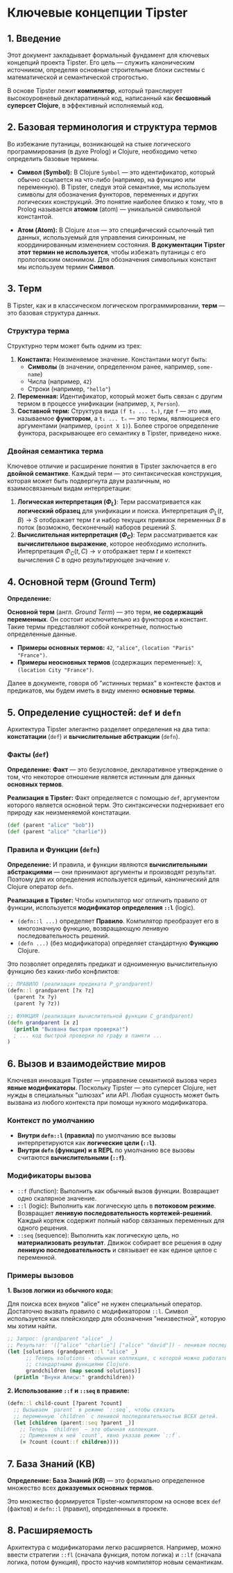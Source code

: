 # Ключевые концепции Tipster

## 1. Введение

Этот документ закладывает формальный фундамент для ключевых концепций проекта Tipster. Его цель — служить каноническим источником, определяя основные строительные блоки системы с математической и семантической строгостью.

В основе Tipster лежит **компилятор**, который транслирует высокоуровневый декларативный код, написанный как **бесшовный суперсет Clojure**, в эффективный исполняемый код.

## 2. Базовая терминология и структура термов

Во избежание путаницы, возникающей на стыке логического программирования (в духе Prolog) и Clojure, необходимо четко определить базовые термины.

*   **Символ (Symbol):** В Clojure `Symbol` — это идентификатор, который обычно ссылается на что-либо (например, на функцию или переменную). В Tipster, следуя этой семантике, мы используем символы для обозначения функторов, переменных и других логических конструкций. Это понятие наиболее близко к тому, что в Prolog называется **атомом** (atom) — уникальной символьной константой.

*   **Атом (Atom):** В Clojure `Atom` — это специфический ссылочный тип данных, используемый для управления синхронным, не координированным изменением состояния. **В документации Tipster этот термин не используется**, чтобы избежать путаницы с его прологовским омонимом. Для обозначения символьных констант мы используем термин **Символ**.

## 3. Терм

В Tipster, как и в классическом логическом программировании, **терм** — это базовая структура данных.

### Структура терма

Структурно терм может быть одним из трех:

1.  **Константа:** Неизменяемое значение. Константами могут быть:
    *   **Символы** (в значении, определенном ранее, например, `some-name`)
    *   Числа (например, `42`)
    *   Строки (например, `"hello"`)
2.  **Переменная:** Идентификатор, который может быть связан с другим термом в процессе унификации (например, `X`, `Person`).
3.  **Составной терм:** Структура вида `(f t₁ ... tₙ)`, где `f` — это имя, называемое **функтором**, а `t₁ ... tₙ` — это термы, являющиеся его аргументами (например, `(point X 1)`). Более строгое определение функтора, раскрывающее его семантику в Tipster, приведено ниже.

### Двойная семантика терма

Ключевое отличие и расширение понятия в Tipster заключается в его **двойной семантике**. Каждый терм — это синтаксическая конструкция, которая может быть подвергнута двум различным, но взаимосвязанным видам интерпретации:

1.  **Логическая интерпретация ($Φ_L$)**: Терм рассматривается как **логический образец** для унификации и поиска. Интерпретация $Φ_L(t, B) → S$ отображает терм $t$ и набор текущих привязок переменных $B$ в поток (возможно, бесконечный) наборов решений $S$.
2.  **Вычислительная интерпретация ($Φ_C$)**: Терм рассматривается как **вычислительное выражение**, которое необходимо исполнить. Интерпретация $Φ_C(t, C) → v$ отображает терм $t$ и контекст вычисления $C$ в одно результирующее значение $v$.

## 4. Основной терм (Ground Term)

**Определение:**

**Основной терм** (англ. *Ground Term*) — это терм, **не содержащий переменных**. Он состоит исключительно из функторов и констант. Такие термы представляют собой конкретные, полностью определенные данные.

*   **Примеры основных термов:** `42`, `"alice"`, `(location "Paris" "France")`.
*   **Примеры неосновных термов** (содержащих переменные): `X`, `(location City "France")`.

Далее в документе, говоря об "истинных термах" в контексте фактов и предикатов, мы будем иметь в виду именно **основные термы**.

## 5. Определение сущностей: `def` и `defn`

Архитектура Tipster элегантно разделяет определения на два типа: **констатации** (`def`) и **вычислительные абстракции** (`defn`).

### Факты (`def`)

**Определение:** **Факт** — это безусловное, декларативное утверждение о том, что некоторое отношение является истинным для данных **основных термов**.

**Реализация в Tipster:** Факт определяется с помощью `def`, аргументом которого является основной терм. Это синтаксически подчеркивает его природу как неизменяемой констатации.

```clojure
(def (parent "alice" "bob"))
(def (parent "alice" "charlie"))
```

### Правила и Функции (`defn`)

**Определение:** И правила, и функции являются **вычислительными абстракциями** — они принимают аргументы и производят результат. Поэтому для их определения используется единый, канонический для Clojure оператор `defn`.

**Реализация в Tipster:** Чтобы компилятор мог отличить правило от функции, используется **модификатор определения `::l`** (logic).

*   `(defn::l ...)` определяет **Правило**. Компилятор преобразует его в многозначную функцию, возвращающую ленивую последовательность решений.
*   `(defn ...)` (без модификатора) определяет стандартную **Функцию** Clojure.

Это позволяет определять предикат и одноименную вычислительную функцию без каких-либо конфликтов:

```clojure
;; ПРАВИЛО (реализация предиката P_grandparent)
(defn::l grandparent [?x ?z]
  (parent ?x ?y)
  (parent ?y ?z))

;; ФУНКЦИЯ (реализация вычислительной функции C_grandparent)
(defn grandparent [x z]
  (println "Вызвана быстрая проверка!")
  ; ... код быстрой проверки по графу в памяти ...
)
```

## 6. Вызов и взаимодействие миров

Ключевая инновация Tipster — управление семантикой вызова через **явные модификаторы**. Поскольку Tipster — это суперсет Clojure, нет нужды в специальных "шлюзах" или API. Любая сущность может быть вызвана из любого контекста при помощи нужного модификатора.

### Контекст по умолчанию

*   **Внутри `defn::l` (правила)** по умолчанию все вызовы интерпретируются как **логические цели (`::l`)**.
*   **Внутри `defn` (функции) и в REPL** по умолчанию все вызовы считаются **вычислительными (`::f`)**.

### Модификаторы вызова

*   `::f` (function): Выполнить как обычный вызов функции. Возвращает одно скалярное значение.
*   `::l` (logic): Выполнить как логическую цель в **потоковом режиме**. Возвращает **ленивую последовательность кортежей-решений**. Каждый кортеж содержит полный набор связанных переменных для одного решения.
*   `::seq` (sequence): Выполнить как логическую цель, но **материализовать результат**. Движок собирает все решения в одну **ленивую последовательность** и связывает ее как единое целое с переменной.

### Примеры вызовов

**1. Вызов логики из обычного кода:**

Для поиска всех внуков "alice" не нужен специальный оператор. Достаточно вызвать правило с модификатором `::l`. Символ `_` используется как плейсхолдер для обозначения "неизвестной", которую мы хотим найти.

```clojure
;; Запрос: (grandparent "alice" _)
;; Результат: '(["alice" "charlie"] ["alice" "david"]) - ленивая последовательность
(let [solutions (grandparent::l "alice" _)
      ;; Теперь solutions - обычная коллекция, с которой можно работать
      ;; стандартными функциями Clojure.
      grandchildren (map second solutions)]
  (println "Внуки Алисы:" grandchildren))
```

**2. Использование `::f` и `::seq` в правиле:**

```clojure
(defn::l child-count [?parent ?count]
  ;; Вызываем `parent` в режиме `::seq`, чтобы связать
  ;; переменную `children` с ленивой последовательностью ВСЕХ детей.
  (let [children (parent::seq ?parent _)]
    ;; Теперь `children` — это обычная коллекция.
    ;; Применяем к ней `count`, явно указав режим `::f`.
    (= ?count (count::f children))))
```

## 7. База Знаний (KB)

**Определение:** **База Знаний ($KB$)** — это формально определенное множество всех **доказуемых основных термов**.

Это множество формируется Tipster-компилятором на основе всех `def` (фактов) и `defn::l` (правил), определенных в проекте.

## 8. Расширяемость

Архитектура с модификаторами легко расширяется. Например, можно ввести стратегии `::fl` (сначала функция, потом логика) и `::lf` (сначала логика, потом функция), просто научив компилятор новым семантикам.
